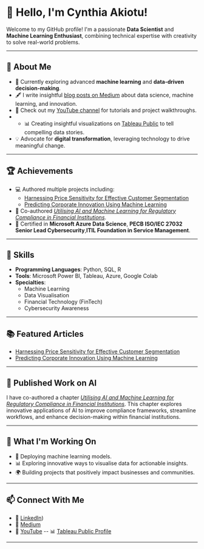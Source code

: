 # 👋 Hello, I'm Cynthia Akiotu!

Welcome to my GitHub profile! I'm a passionate **Data Scientist** and **Machine Learning Enthusiast**, combining technical expertise with creativity to solve real-world problems.

---

## 🚀 About Me

- 🌱 Currently exploring advanced **machine learning** and **data-driven decision-making**.
- 🖋️ I write insightful [blog posts on Medium](https://medium.com/@cynthiaakiotu) about data science, machine learning, and innovation.
- 🎥 Check out my [YouTube channel](https://www.youtube.com/@CynthiaTheDataTechie) for tutorials and project walkthroughs.
- - 📊 Creating insightful visualizations on [Tableau Public](https://public.tableau.com/app/profile/cynthia.a4553/viz/) to tell compelling data stories.
- 💡 Advocate for **digital transformation**, leveraging technology to drive meaningful change.

---

## 🏆 Achievements

- 💻 Authored multiple projects including:
  - [Harnessing Price Sensitivity for Effective Customer Segmentation](https://github.com/CynthiaTheDataTechie/customer-segmentation)
  - [Predicting Corporate Innovation Using Machine Learning](https://github.com/CynthiaTheDataTechie/predicting-corporate-innovation)
- 📃 Co-authored *[Utilising AI and Machine Learning for Regulatory Compliance in Financial Institutions](https://doi.org/10.4018/979-8-3693-5966-2.ch010)*.
- 🏅 Certified in **Microsoft Azure Data Science**, **PECB ISO/IEC 27032 Senior Lead Cybersecurity**,**ITIL Foundation in Service Management**.

---

## 💼 Skills

- **Programming Languages**: Python, SQL, R
- **Tools**: Microsoft Power BI, Tableau, Azure, Google Colab
- **Specialties**:
  - Machine Learning 
  - Data Visualisation
  - Financial Technology (FinTech)
  - Cybersecurity Awareness

---

## 📚 Featured Articles

- [Harnessing Price Sensitivity for Effective Customer Segmentation](https://medium.com/@cynthiaakiotu/harnessing-price-sensitivity-for-effective-customer-segmentation-with-k-means-clustering-c08ccc2a5e6e)
- [Predicting Corporate Innovation Using Machine Learning](https://medium.com/@cynthiaakiotu/predicting-corporate-innovation-a-comparative-study-of-logistic-regression-and-random-forest-4cb12ecb9a24)

---

## 🧠 Published Work on AI

I have co-authored a chapter *[Utilising AI and Machine Learning for Regulatory Compliance in Financial Institutions](https://www.igi-global.com/gateway/chapter/362286)*. This chapter explores innovative applications of AI to improve compliance frameworks, streamline workflows, and enhance decision-making within financial institutions.

---

## 🎯 What I'm Working On

- 🚀 Deploying machine learning models.
- 📊 Exploring innovative ways to visualise data for actionable insights.
- 🌍 Building projects that positively impact businesses and communities.

---

## 📫 Connect With Me

- 💼 [LinkedIn](https://www.linkedin.com/in/cynthia-akiotu-7b695aa9/))
- 📝 [Medium](https://medium.com/@cynthiaakiotu)
- 🎥 [YouTube](https://www.youtube.com/@CynthiaTheDatatechie)
-- 📊 [Tableau Public Profile](https://public.tableau.com/app/profile/cynthia.a4553/viz/)

---
